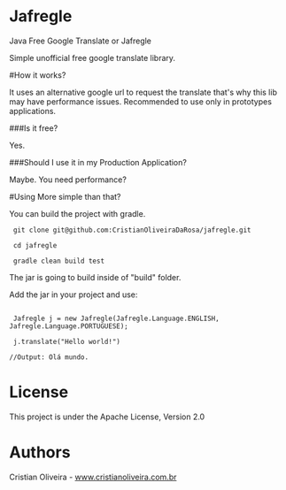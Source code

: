 Jafregle
=====================
Java Free Google Translate or Jafregle

Simple unofficial free google translate library.

#How it works?

It uses an alternative google url to request the translate that's why this lib may have performance issues. 
Recommended to use only in prototypes applications. 

###Is it free?

Yes.

###Should I use it in my Production Application?

Maybe. You need performance?


#Using
More simple than that?

You can build the project with gradle.

```
 git clone git@github.com:CristianOliveiraDaRosa/jafregle.git

 cd jafregle

 gradle clean build test

```

The jar is going to build inside of "build" folder.

Add the jar in your project and use:

```

 Jafregle j = new Jafregle(Jafregle.Language.ENGLISH, Jafregle.Language.PORTUGUESE); 
         
 j.translate("Hello world!")

//Output: Olá mundo.

```

License
====
  This project is under the Apache License, Version 2.0

Authors
====  
Cristian Oliveira - www.cristianoliveira.com.br
